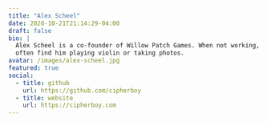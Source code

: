 ```yaml
---
title: "Alex Scheel"
date: 2020-10-21T21:14:29-04:00
draft: false
bio: |
  Alex Scheel is a co-founder of Willow Patch Games. When not working, you'll
  often find him playing violin or taking photos.
avatar: /images/alex-scheel.jpg
featured: true
social:
  - title: github
    url: https://github.com/cipherboy
  - title: website
    url: https://cipherboy.com
---
```


